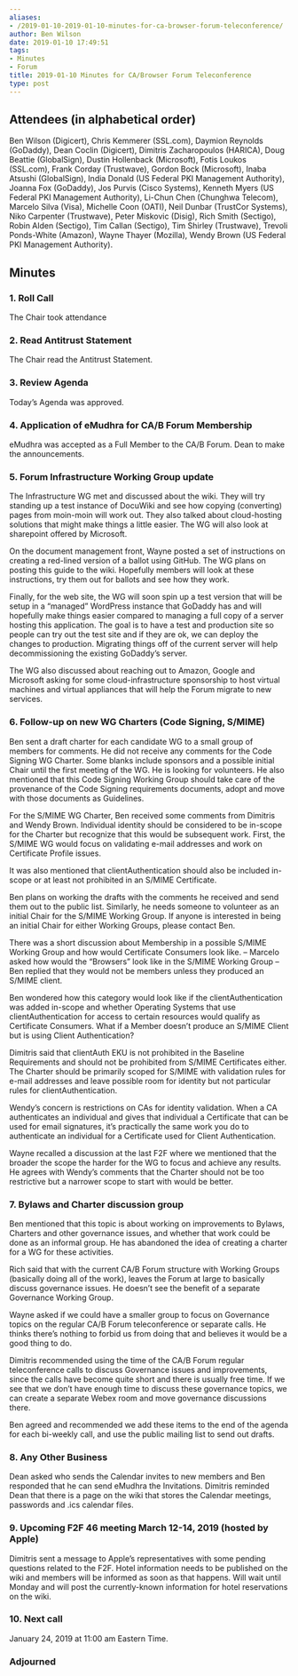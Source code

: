 ```yaml
---
aliases:
- /2019-01-10-2019-01-10-minutes-for-ca-browser-forum-teleconference/
author: Ben Wilson
date: 2019-01-10 17:49:51
tags:
- Minutes
- Forum
title: 2019-01-10 Minutes for CA/Browser Forum Teleconference
type: post
---
```


## Attendees (in alphabetical order) 

Ben Wilson (Digicert), Chris Kemmerer (SSL.com), Daymion Reynolds (GoDaddy), Dean Coclin (Digicert), Dimitris Zacharopoulos (HARICA), Doug Beattie (GlobalSign), Dustin Hollenback (Microsoft), Fotis Loukos (SSL.com), Frank Corday (Trustwave), Gordon Bock (Microsoft), Inaba Atsushi (GlobalSign), India Donald (US Federal PKI Management Authority), Joanna Fox (GoDaddy), Jos Purvis (Cisco Systems), Kenneth Myers (US Federal PKI Management Authority), Li-Chun Chen (Chunghwa Telecom), Marcelo Silva (Visa), Michelle Coon (OATI), Neil Dunbar (TrustCor Systems), Niko Carpenter (Trustwave), Peter Miskovic (Disig), Rich Smith (Sectigo), Robin Alden (Sectigo), Tim Callan (Sectigo), Tim Shirley (Trustwave), Trevoli Ponds-White (Amazon), Wayne Thayer (Mozilla), Wendy Brown (US Federal PKI Management Authority).

## Minutes 

### 1. Roll Call 

The Chair took attendance

### 2. Read Antitrust Statement 

The Chair read the Antitrust Statement.

### 3. Review Agenda 

Today’s Agenda was approved.

### 4. Application of eMudhra for CA/B Forum Membership 

eMudhra was accepted as a Full Member to the CA/B Forum. Dean to make the announcements.

### 5. Forum Infrastructure Working Group update 

The Infrastructure WG met and discussed about the wiki. They will try standing up a test instance of DocuWiki and see how copying (converting) pages from moin-moin will work out. They also talked about cloud-hosting solutions that might make things a little easier. The WG will also look at sharepoint offered by Microsoft.

On the document management front, Wayne posted a set of instructions on creating a red-lined version of a ballot using GitHub. The WG plans on posting this guide to the wiki. Hopefully members will look at these instructions, try them out for ballots and see how they work.

Finally, for the web site, the WG will soon spin up a test version that will be setup in a “managed” WordPress instance that GoDaddy has and will hopefully make things easier compared to managing a full copy of a server hosting this application. The goal is to have a test and production site so people can try out the test site and if they are ok, we can deploy the changes to production. Migrating things off of the current server will help decommissioning the existing GoDaddy’s server.

The WG also discussed about reaching out to Amazon, Google and Microsoft asking for some cloud-infrastructure sponsorship to host virtual machines and virtual appliances that will help the Forum migrate to new services.

### 6. Follow-up on new WG Charters (Code Signing, S/MIME) 

Ben sent a draft charter for each candidate WG to a small group of members for comments. He did not receive any comments for the Code Signing WG Charter. Some blanks include sponsors and a possible initial Chair until the first meeting of the WG. He is looking for volunteers. He also mentioned that this Code Signing Working Group should take care of the provenance of the Code Signing requirements documents, adopt and move with those documents as Guidelines.

For the S/MIME WG Charter, Ben received some comments from Dimitris and Wendy Brown. Individual identity should be considered to be in-scope for the Charter but recognize that this would be subsequent work. First, the S/MIME WG would focus on validating e-mail addresses and work on Certificate Profile issues.

It was also mentioned that clientAuthentication should also be included in-scope or at least not prohibited in an S/MIME Certificate.

Ben plans on working the drafts with the comments he received and send them out to the public list. Similarly, he needs someone to volunteer as an initial Chair for the S/MIME Working Group. If anyone is interested in being an initial Chair for either Working Groups, please contact Ben.

There was a short discussion about Membership in a possible S/MIME Working Group and how would Certificate Consumers look like.
– Marcelo asked how would the “Browsers” look like in the S/MIME Working Group
– Ben replied that they would not be members unless they produced an S/MIME client.

Ben wondered how this category would look like if the clientAuthentication was added in-scope and whether Operating Systems that use clientAuthentication for access to certain resources would qualify as Certificate Consumers. What if a Member doesn’t produce an S/MIME Client but is using Client Authentication?

Dimitris said that clientAuth EKU is not prohibited in the Baseline Requirements and should not be prohibited from S/MIME Certificates either. The Charter should be primarily scoped for S/MIME with validation rules for e-mail addresses and leave possible room for identity but not particular rules for clientAuthentication.

Wendy’s concern is restrictions on CAs for identity validation. When a CA authenticates an individual and gives that individual a Certificate that can be used for email signatures, it’s practically the same work you do to authenticate an individual for a Certificate used for Client Authentication.

Wayne recalled a discussion at the last F2F where we mentioned that the broader the scope the harder for the WG to focus and achieve any results. He agrees with Wendy’s comments that the Charter should not be too restrictive but a narrower scope to start with would be better.

### 7. Bylaws and Charter discussion group 

Ben mentioned that this topic is about working on improvements to Bylaws, Charters and other governance issues, and whether that work could be done as an informal group. He has abandoned the idea of creating a charter for a WG for these activities.

Rich said that with the current CA/B Forum structure with Working Groups (basically doing all of the work), leaves the Forum at large to basically discuss governance issues. He doesn’t see the benefit of a separate Governance Working Group.

Wayne asked if we could have a smaller group to focus on Governance topics on the regular CA/B Forum teleconference or separate calls. He thinks there’s nothing to forbid us from doing that and believes it would be a good thing to do.

Dimitris recommended using the time of the CA/B Forum regular teleconference calls to discuss Governance issues and improvements, since the calls have become quite short and there is usually free time. If we see that we don’t have enough time to discuss these governance topics, we can create a separate Webex room and move governance discussions there.

Ben agreed and recommended we add these items to the end of the agenda for each bi-weekly call, and use the public mailing list to send out drafts.

### 8. Any Other Business 

Dean asked who sends the Calendar invites to new members and Ben responded that he can send eMudhra the Invitations. Dimitris reminded Dean that there is a page on the wiki that stores the Calendar meetings, passwords and .ics calendar files.

### 9. Upcoming F2F 46 meeting March 12-14, 2019 (hosted by Apple) 

Dimitris sent a message to Apple’s representatives with some pending questions related to the F2F. Hotel information needs to be published on the wiki and members will be informed as soon as that happens. Will wait until Monday and will post the currently-known information for hotel reservations on the wiki.

### 10. Next call 

January 24, 2019 at 11:00 am Eastern Time.

### Adjourned